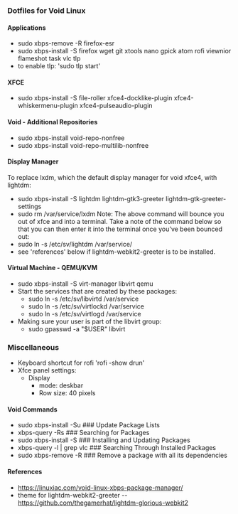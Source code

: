 ### Dotfiles for Void Linux

#### Applications
- sudo xbps-remove -R firefox-esr
- sudo xbps-install -S firefox wget git xtools nano gpick atom rofi viewnior flameshot task vlc tlp
- to enable tlp: 'sudo tlp start'

#### XFCE
- sudo xbps-install -S file-roller xfce4-docklike-plugin xfce4-whiskermenu-plugin xfce4-pulseaudio-plugin

#### Void - Additional Repositories
- sudo xbps-install void-repo-nonfree
- sudo xbps-install void-repo-multilib-nonfree

#### Display Manager
To replace lxdm, which the default display manager for void xfce4, with lightdm:
- sudo xbps-install -S lightdm lightdm-gtk3-greeter lightdm-gtk-greeter-settings
- sudo rm /var/service/lxdm
Note: The above command will bounce you out of xfce and into a terminal.  Take a note of the command below so that you can then enter it into the terminal once you've been bounced out:
- sudo ln -s /etc/sv/lightdm /var/service/
- see 'references' below if lightdm-webkit2-greeter is to be installed.

#### Virtual Machine - QEMU/KVM
- sudo xbps-install -S virt-manager libvirt qemu
- Start the services that are created by these packages:
	- sudo ln -s /etc/sv/libvirtd /var/service
	- sudo ln -s /etc/sv/virtlockd /var/service
	- sudo ln -s /etc/sv/virtlogd /var/service
- Making sure your user is part of the libvirt group:
	- sudo gpasswd -a "$USER" libvirt

### Miscellaneous
- Keyboard shortcut for rofi 'rofi -show drun'
- Xfce panel settings:
	- Display
		- mode: deskbar
		- Row size: 40 pixels


#### Void Commands
- sudo xbps-install -Su         		### Update Package Lists
- xbps-query -Rs 				### Searching for Packages
- sudo xbps-install -S          		### Installing and Updating Packages
- xbps-query -l | grep vlc      		### Searching Through Installed Packages
- sudo xbps-remove -R           	### Remove a package with all its dependencies


#### References
- https://linuxiac.com/void-linux-xbps-package-manager/
- theme for lightdm-webkit2-greeter -- https://github.com/thegamerhat/lightdm-glorious-webkit2
